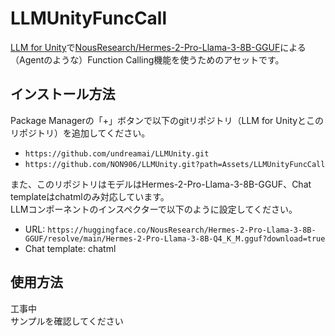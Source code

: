 # LLMUnityFuncCall

[LLM for Unity](https://github.com/undreamai/LLMUnity)で[NousResearch/Hermes-2-Pro-Llama-3-8B-GGUF](https://huggingface.co/NousResearch/Hermes-2-Pro-Llama-3-8B-GGUF)による（Agentのような）Function Calling機能を使うためのアセットです。

## インストール方法

Package Managerの「+」ボタンで以下のgitリポジトリ（LLM for Unityとこのリポジトリ）を追加してください。

- ``https://github.com/undreamai/LLMUnity.git``
- ``https://github.com/NON906/LLMUnity.git?path=Assets/LLMUnityFuncCall``

また、このリポジトリはモデルはHermes-2-Pro-Llama-3-8B-GGUF、Chat templateはchatmlのみ対応しています。  
LLMコンポーネントのインスペクターで以下のように設定してください。

- URL: ``https://huggingface.co/NousResearch/Hermes-2-Pro-Llama-3-8B-GGUF/resolve/main/Hermes-2-Pro-Llama-3-8B-Q4_K_M.gguf?download=true``
- Chat template: chatml

## 使用方法

工事中  
サンプルを確認してください